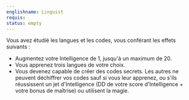 ```yaml
---
englishname: Linguist
requis:
status: empty
---
```

Vous avez étudié les langues et les codes, vous conférant les effets suivants : 

 - Augmentez votre Intelligence de 1, jusqu'à un maximum de 20.
 - Vous apprenez trois langues de votre choix.
 - Vous devenez capable de créer des codes secrets. Les autres ne peuvent déchiffrer vos codes sauf si vous leur apprenez, ou s'ils réussissent un jet d'Intelligence (DD de votre score d'Intelligence + votre bonus de maîtrise) ou utilisent la magie.
